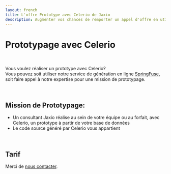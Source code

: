 ```yaml
---
layout: french
title: L'offre Prototype avec Celerio de Jaxio
description: Augmenter vos chances de remporter un appel d'offre en utilisant Celerio 
---
```


<h1>Prototypage avec Celerio</h1>
<br/>
<p>
    Vous voulez réaliser un prototype avec Celerio?<br/>
    Vous pouvez soit utiliser notre service de génération en ligne <a href="http://www.springfuse.com">SpringFuse</a>, 
    soit faire appel à notre expertise pour une mission de prototypage.
</p>
<br/>

<h2>Mission de Prototypage:</h2>
<ul>
    <li>
        Un consultant Jaxio réalise au sein de votre équipe ou au forfait, avec Celerio, un prototype à 
        partir de votre base de données
    </li>
    <li>
        Le code source généré par Celerio vous appartient
    </li>    
</ul>
<br/>
    
<h2>Tarif</h2>
<p>
    Merci de <a href="nous-contacter.html">nous contacter</a>.
</p>
<br/>
<br/>
<br/>
<br/>
<br/>
<br/>

